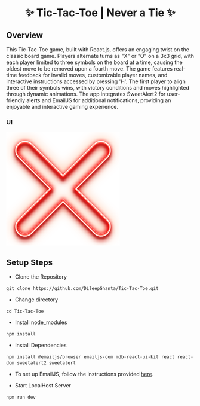 
<h1 align="center">✨ Tic-Tac-Toe | Never a Tie ✨</h1>

## Overview

This Tic-Tac-Toe game, built with React.js, offers an engaging twist on the classic board game. Players alternate turns as "X" or "O" on a 3x3 grid, with each player limited to three symbols on the board at a time, causing the oldest move to be removed upon a fourth move. The game features real-time feedback for invalid moves, customizable player names, and interactive instructions accessed by pressing 'H'. The first player to align three of their symbols wins, with victory conditions and moves highlighted through dynamic animations. The app integrates SweetAlert2 for user-friendly alerts and EmailJS for additional notifications, providing an enjoyable and interactive gaming experience.

### UI 
![image](./src/assets/Cross.svg) 

## Setup Steps

- Clone the Repository

```
git clone https://github.com/DileepGhanta/Tic-Tac-Toe.git
```
- Change directory

```
cd Tic-Tac-Toe
```
- Install node_modules 
```
npm install
```
- Install Dependencies 
```
npm install @emailjs/browser emailjs-com mdb-react-ui-kit react react-dom sweetalert2 sweetalert
```

- To set up EmailJS, follow the instructions provided [here](https://dev.to/david_bilsonn/how-to-send-emails-directly-from-your-react-website-a-step-by-step-tutorial-144b).

- Start LocalHost Server
```
npm run dev
```